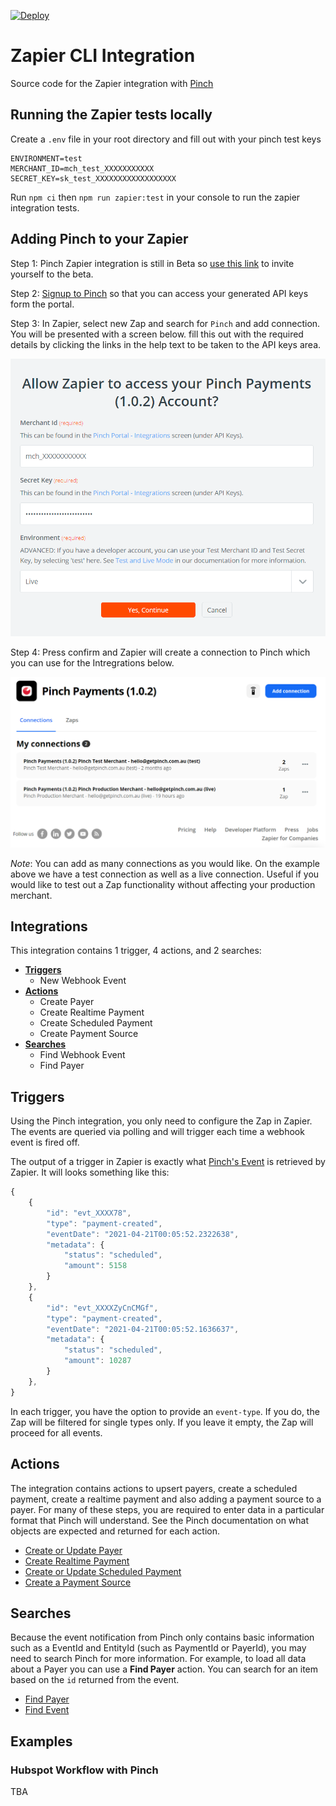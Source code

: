 [![Deploy](https://github.com/PinchPayments/zapier-pinch-api/actions/workflows/deploy.yml/badge.svg)](https://github.com/PinchPayments/zapier-pinch-api/actions/workflows/deploy.yml)

# Zapier CLI Integration

Source code for the Zapier integration with [Pinch](https://getpinch.com.au)

## Running the Zapier tests locally

Create a `.env` file in your root directory and fill out with your pinch test keys 

```
ENVIRONMENT=test
MERCHANT_ID=mch_test_XXXXXXXXXXX
SECRET_KEY=sk_test_XXXXXXXXXXXXXXXXXX
```

Run `npm ci` then `npm run zapier:test` in your console to run the zapier integration tests.

## Adding Pinch to your Zapier

Step 1: Pinch Zapier integration is still in Beta so [use this link](https://zapier.com/developer/public-invite/132077/5e3cdd4e731d526ef35fe4e8aa2cef37/) to invite yourself to the beta.

Step 2: [Signup to Pinch](https://www.getpinch.com.au/get-pinch/) so that you can access your generated API keys form the portal.

Step 3: In Zapier, select new Zap and search for `Pinch` and add connection. You will be presented with a screen below. fill this out with the required details by clicking the links in the help text to be taken to the API keys area. 

![step 3](./res/images/add-connection.png)


Step 4: Press confirm and Zapier will create a connection to Pinch which you can use for the Intregrations below.


![step 4](./res/images/connections.png)

*Note*: You can add as many connections as you would like. On the example above we have a test connection as well as a live connection. Useful if you would like to test out a Zap functionality without affecting your production merchant.

## Integrations

This integration contains 1 trigger, 4 actions, and 2 searches:

- [__Triggers__](#triggers)
    - New Webhook Event
- [__Actions__](#actions)
    - Create Payer
    - Create Realtime Payment
    - Create Scheduled Payment
    - Create Payment Source
- [__Searches__](#searches)
    - Find Webhook Event
    - Find Payer

## Triggers

Using the Pinch integration, you only need to configure the Zap in Zapier. The events are queried via polling and will trigger each time a webhook event is fired off.

The output of a trigger in Zapier is exactly what [Pinch's Event](https://docs.getpinch.com.au/reference#list-all-events) is retrieved by Zapier. It will looks something like this:

```js
{
    {
        "id": "evt_XXXX78",
        "type": "payment-created",
        "eventDate": "2021-04-21T00:05:52.2322638",
        "metadata": {
            "status": "scheduled",
            "amount": 5158
        }
    },
    {
        "id": "evt_XXXXZyCnCMGf",
        "type": "payment-created",
        "eventDate": "2021-04-21T00:05:52.1636637",
        "metadata": {
            "status": "scheduled",
            "amount": 10287
        }
    },
}
```

In each trigger, you have the option to provide an `event-type`. If you do, the Zap will be filtered for single types only. If you leave it empty, the Zap will proceed for all events.

## Actions

The integration contains actions to upsert payers, create a scheduled payment, create a realtime payment and also adding a payment source to a payer. For many of these steps, you are required to enter data in a particular format that Pinch will understand. See the Pinch documentation on what objects are expected and returned for each action.

* [Create or Update Payer](https://docs.getpinch.com.au/reference#payersid-1)
* [Create Realtime Payment](https://docs.getpinch.com.au/reference#execute-real-time-payment)
* [Create or Update Scheduled Payment](https://docs.getpinch.com.au/reference#save-a-payment)
* [Create a Payment Source](https://docs.getpinch.com.au/reference#save-a-payment-source)

## Searches

Because the event notification from Pinch only contains basic information such as a EventId and EntityId (such as PaymentId or PayerId), you may need to search Pinch for more information. For example, to load all data about a Payer you can use a __Find Payer__ action. You can search for an item based on the `id` returned from the event.

* [Find Payer](https://docs.getpinch.com.au/reference#get-payer)
* [Find Event](https://docs.getpinch.com.au/reference#get-event)

## Examples

### Hubspot Workflow with Pinch

TBA